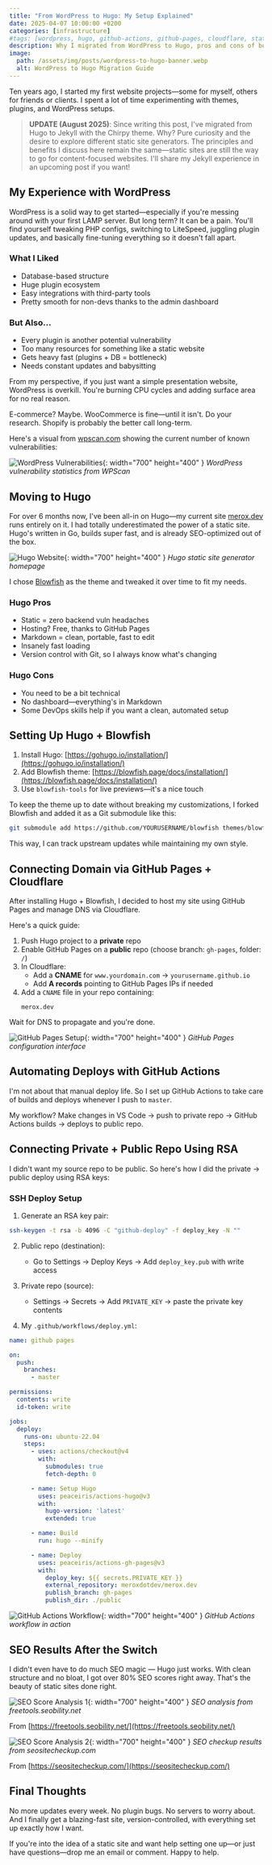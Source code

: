 ```yaml
---
title: "From WordPress to Hugo: My Setup Explained"
date: 2025-04-07 10:00:00 +0200
categories: [infrastructure]
#tags: [wordpress, hugo, github-actions, github-pages, cloudflare, static-site, website-setup, migration]
description: Why I migrated from WordPress to Hugo, pros and cons of both platforms, and a detailed look into how my website runs today using GitHub Actions, GitHub Pages, and Cloudflare.
image:
  path: /assets/img/posts/wordpress-to-hugo-banner.webp
  alt: WordPress to Hugo Migration Guide
---
```


Ten years ago, I started my first website projects—some for myself, others for friends or clients. I spent a lot of time experimenting with themes, plugins, and WordPress setups.

> **UPDATE (August 2025)**: Since writing this post, I've migrated from Hugo to Jekyll with the Chirpy theme. Why? Pure curiosity and the desire to explore different static site generators. The principles and benefits I discuss here remain the same—static sites are still the way to go for content-focused websites. I'll share my Jekyll experience in an upcoming post if you want!


##  My Experience with WordPress

WordPress is a solid way to get started—especially if you're messing around with your first LAMP server. But long term? It can be a pain. You'll find yourself tweaking PHP configs, switching to LiteSpeed, juggling plugin updates, and basically fine-tuning everything so it doesn't fall apart.

### What I Liked

- Database-based structure  
- Huge plugin ecosystem  
- Easy integrations with third-party tools  
- Pretty smooth for non-devs thanks to the admin dashboard

### But Also...

- Every plugin is another potential vulnerability  
- Too many resources for something like a static website  
- Gets heavy fast (plugins + DB = bottleneck)  
- Needs constant updates and babysitting

From my perspective, if you just want a simple presentation website, WordPress is overkill. You're burning CPU cycles and adding surface area for no real reason.

E-commerce? Maybe. WooCommerce is fine—until it isn't. Do your research. Shopify is probably the better call long-term.

Here's a visual from [wpscan.com](https://wpscan.com) showing the current number of known vulnerabilities:

![WordPress Vulnerabilities](/assets/img/posts/wpscan-vuln-statistics.png){: width="700" height="400" }
_WordPress vulnerability statistics from WPScan_

## Moving to Hugo

For over 6 months now, I've been all-in on Hugo—my current site [merox.dev](https://merox.dev) runs entirely on it. I had totally underestimated the power of a static site. Hugo's written in Go, builds super fast, and is already SEO-optimized out of the box.

![Hugo Website](/assets/img/posts/hugo-website.png){: width="700" height="400" }
_Hugo static site generator homepage_

I chose [Blowfish](https://blowfish.page/) as the theme and tweaked it over time to fit my needs.

### Hugo Pros

- Static = zero backend vuln headaches  
- Hosting? Free, thanks to GitHub Pages  
- Markdown = clean, portable, fast to edit  
- Insanely fast loading  
- Version control with Git, so I always know what's changing

### Hugo Cons

- You need to be a bit technical  
- No dashboard—everything's in Markdown  
- Some DevOps skills help if you want a clean, automated setup

## Setting Up Hugo + Blowfish

1. Install Hugo: [https://gohugo.io/installation/](https://gohugo.io/installation/)  
2. Add Blowfish theme: [https://blowfish.page/docs/installation/](https://blowfish.page/docs/installation/)  
3. Use `blowfish-tools` for live previews—it's a nice touch

To keep the theme up to date without breaking my customizations, I forked Blowfish and added it as a Git submodule like this:

```bash
git submodule add https://github.com/YOURUSERNAME/blowfish themes/blowfish
```

This way, I can track upstream updates while maintaining my own style.

## Connecting Domain via GitHub Pages + Cloudflare

After installing Hugo + Blowfish, I decided to host my site using GitHub Pages and manage DNS via Cloudflare.

Here's a quick guide:

1. Push Hugo project to a **private** repo  
2. Enable GitHub Pages on a **public** repo (choose branch: `gh-pages`, folder: `/`)  
3. In Cloudflare:  
   - Add a **CNAME** for `www.yourdomain.com` → `yourusername.github.io`  
   - Add **A records** pointing to GitHub Pages IPs if needed  
4. Add a `CNAME` file in your repo containing:  
   ```
   merox.dev
   ```

Wait for DNS to propagate and you're done.

![GitHub Pages Setup](/assets/img/posts/github-pages.png){: width="700" height="400" }
_GitHub Pages configuration interface_

## Automating Deploys with GitHub Actions

I'm not about that manual deploy life. So I set up GitHub Actions to take care of builds and deploys whenever I push to `master`.

My workflow? Make changes in VS Code → push to private repo → GitHub Actions builds → deploys to public repo.

## Connecting Private + Public Repo Using RSA

I didn't want my source repo to be public. So here's how I did the private → public deploy using RSA keys:

### SSH Deploy Setup

1. Generate an RSA key pair:

```bash
ssh-keygen -t rsa -b 4096 -C "github-deploy" -f deploy_key -N ""
```

2. Public repo (destination):  
   - Go to Settings → Deploy Keys → Add `deploy_key.pub` with write access

3. Private repo (source):  
   - Settings → Secrets → Add `PRIVATE_KEY` → paste the private key contents

4. My `.github/workflows/deploy.yml`:

```yaml
name: github pages

on:
  push:
    branches:
      - master

permissions:
  contents: write
  id-token: write

jobs:
  deploy:
    runs-on: ubuntu-22.04
    steps:
      - uses: actions/checkout@v4
        with:
          submodules: true
          fetch-depth: 0

      - name: Setup Hugo
        uses: peaceiris/actions-hugo@v3
        with:
          hugo-version: 'latest'
          extended: true

      - name: Build
        run: hugo --minify

      - name: Deploy
        uses: peaceiris/actions-gh-pages@v3
        with:
          deploy_key: ${{ secrets.PRIVATE_KEY }}
          external_repository: meroxdotdev/merox.dev
          publish_branch: gh-pages
          publish_dir: ./public
```

![GitHub Actions Workflow](/assets/img/posts/github-actions.png){: width="700" height="400" }
_GitHub Actions workflow in action_

## SEO Results After the Switch

I didn't even have to do much SEO magic — Hugo just works. With clean structure and no bloat, I got over 80% SEO scores right away. That's the beauty of static sites done right.

![SEO Score Analysis 1](/assets/img/posts/seochecker.png){: width="700" height="400" }
_SEO analysis from freetools.seobility.net_

From [https://freetools.seobility.net/](https://freetools.seobility.net/)

![SEO Score Analysis 2](/assets/img/posts/seocheckup.png){: width="700" height="400" }
_SEO checkup results from seositecheckup.com_

From [https://seositecheckup.com/](https://seositecheckup.com/)

## Final Thoughts

No more updates every week. No plugin bugs. No servers to worry about. And I finally get a blazing-fast site, version-controlled, with everything set up exactly how I want.

If you're into the idea of a static site and want help setting one up—or just have questions—drop me an email or comment. Happy to help.